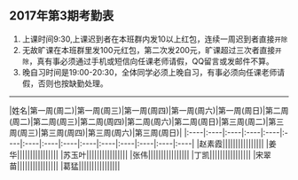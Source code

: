 ##  2017年第3期考勤表
1. 上课时间9:30,上课迟到者在本班群内发10以上红包，连续一周迟到者直接`开除`
2. 无故旷课在本班群里发100元红包，第二次发200元，旷课超过三次者直接`开除`，真有事必须通过手机或短信向任课老师请假，QQ留言或发邮件不算。
3. 晚自习时间是19:00-20:30，全体同学必须上晚自习，有事必须向任课老师请假，否则也按缺勤处理。
-------------

|姓名|第一周(周二)|第一周(周三)|第一周(周四)|第一周(周六)|第一周(周日)|第二周(周二)|第二周(周三)|第二周(周四)|第二周(周六)|第二周(周日)|第三周(周二)|第三周(周三)|第三周(周四)|第三周(周六)|第三周(周日)|
|:----|:----|:----|:----|:----|:----|:----|:----|:----|:----|:----|:----|:----|:----|:----|
|赵素霞||||||||||||||||
|姜华||||||||||||||||
|苏玉叶||||||||||||||||
|张伟||||||||||||||||
|丁凯||||||||||||||||
|宋翠苗||||||||||||||||
|葛猛||||||||||||||||
